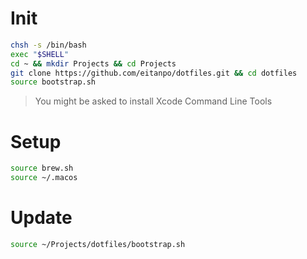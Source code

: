 Init
====
```bash
chsh -s /bin/bash
exec "$SHELL"
cd ~ && mkdir Projects && cd Projects
git clone https://github.com/eitanpo/dotfiles.git && cd dotfiles
source bootstrap.sh
```
> You might be asked to install Xcode Command Line Tools

Setup
=====
```bash
source brew.sh
source ~/.macos
```

Update
======
```bash
source ~/Projects/dotfiles/bootstrap.sh
```

